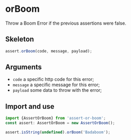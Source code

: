 # orBoom

Throw a Boom Error if the previous assertions were false.

## Skeleton

```ts
assert.orBoom(code, message, payload);
```

## Arguments

- `code` a specific http code for this error;
- `message` a specific message for this error;
- `payload` some data to throw with the error;

## Import and use

```ts
import {AssertOrBoom} from 'assert-or-boom';
const assert: AssertOrBoom = new AssertOrBoom();

assert.isString(undefined).orBoom('Badaboom');
```
